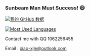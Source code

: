 ###       Sunbeam Man Must Success!  😄
[![我的 GitHub 数据](https://github-readme-stats.vercel.app/api?username=xjl12&show_icons=true&count_private=true&bg_color=130,0a8f08,2baf2b&title_color=fff&text_color=fff&icon_color=fff)](https://github.com/anuraghazra/github-readme-stats)

[![Most Used Languages](https://github-readme-stats.vercel.app/api/top-langs/?username=xjl12)](https://github.com/anuraghazra/github-readme-stats)

Contact me with QQ 1062256455

Email : xiao-xjle@outlook.com
<!--
**xjl12/xjl12** is a ✨ _special_ ✨ repository because its `README.md` (this file) appears on your GitHub profile.

Here are some ideas to get you started:

- 🔭 I’m currently working on ...
- 🌱 I’m currently learning ...
- 👯 I’m looking to collaborate on ...
- 🤔 I’m looking for help with ...
- 💬 Ask me about ...
- 📫 How to reach me: ...
- 😄 Pronouns: ...
- ⚡ Fun fact: ...
-->
